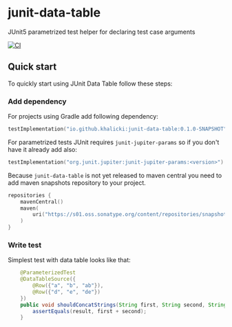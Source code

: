 # junit-data-table
JUnit5 parametrized test helper for declaring test case arguments

[![CI](https://github.com/khalicki/junit-data-table/actions/workflows/ci.yml/badge.svg)](https://github.com/khalicki/junit-data-table/actions/workflows/ci.yml)

## Quick start

To quickly start using JUnit Data Table follow these steps:

### Add dependency

For projects using Gradle add following dependency:
```kotlin
testImplementation("io.github.khalicki:junit-data-table:0.1.0-SNAPSHOT")
```

For parametrized tests JUnit requires `junit-jupiter-params` so if you don't have it already add also:
```kotlin
testImplementation("org.junit.jupiter:junit-jupiter-params:<version>")
```

Because `junit-data-table` is not yet released to maven central you need to add maven snapshots repository to your project.
```kotlin
repositories {
    mavenCentral()
    maven(
        uri("https://s01.oss.sonatype.org/content/repositories/snapshots/")
    )
}
```

### Write test

Simplest test with data table looks like that:
```java
    @ParameterizedTest
    @DataTableSource({
        @Row({"a", "b", "ab"}),
        @Row({"d", "e", "de"})
    })
    public void shouldConcatStrings(String first, String second, String result) {
        assertEquals(result, first + second);
    }
```

